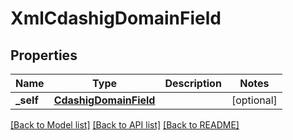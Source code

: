 # XmlCdashigDomainField

## Properties
Name | Type | Description | Notes
------------ | ------------- | ------------- | -------------
**_self** | [**CdashigDomainField**](CdashigDomainField.md) |  | [optional] 

[[Back to Model list]](../README.md#documentation-for-models) [[Back to API list]](../README.md#documentation-for-api-endpoints) [[Back to README]](../README.md)


